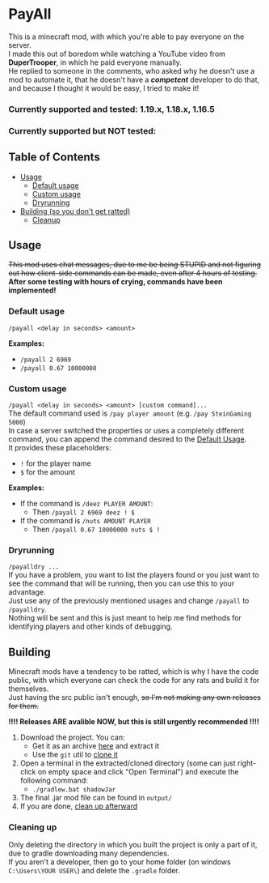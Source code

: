 # PayAll
This is a minecraft mod, with which you're able to pay everyone on the server. <br>
I made this out of boredom while watching a YouTube video from **DuperTrooper**, in which he paid everyone manually. <br>
He replied to someone in the comments, who asked why he doesn't use a mod to automate it, that he doesn't have a ***competent*** developer to do that, and because I thought it would be easy, I tried to make it!
### Currently supported and tested: 1.19.x, 1.18.x, 1.16.5
### Currently supported but NOT tested: 
## Table of Contents

- [Usage](#usage)
  - [Default usage](#default-usage) 
  - [Custom usage](#custom-usage) 
  - [Dryrunning](#dryrunning) 
- [Building (so you don't get ratted)](#building)
  - [Cleanup](#cleaning-up)
## Usage
~~This mod uses chat messages, due to me be being STUPID and not figuring out how client-side commands can be made, even after 4 hours of testing.~~ <br>
**After some testing with hours of crying, commands have been implemented!**
### Default usage
``/payall <delay in seconds> <amount>`` <br>

**Examples:**
- ``/payall 2 6969``
- ``/payall 0.67 10000000``

### Custom usage
``/payall <delay in seconds> <amount> [custom command]...`` <br>
The default command used is ``/pay player amount`` (e.g. ``/pay SteinGaming 5000``) <br>
In case a server switched the properties or uses a completely different command, you can append the command desired to the [Default Usage](#default-usage). <br>
It provides these placeholders:
- ``!`` for the player name
- ``$`` for the amount

**Examples:**
- If the command is ``/deez PLAYER AMOUNT``:
  - Then ``/payall 2 6969 deez ! $``
- If the command is ``/nuts AMOUNT PLAYER``
  - Then ``/payall 0.67 10000000 nuts $ !``

### Dryrunning
``/payalldry ...`` <br>
If you have a problem, you want to list the players found or you just want to see the command that will be running, then you can use this to your advantage. <br>
Just use any of the previously mentioned usages and change ``/payall`` to ``/payalldry``. <br>
Nothing will be sent and this is just meant to help me find methods for identifying players and other kinds of debugging.

## Building
Minecraft mods have a tendency to be ratted, which is why I have the code public, with which everyone can check the code for any rats and build it for themselves. <br>
Just having the src public isn't enough, ~~so I'm not making any own releases for them.~~ <br>

**!!!! Releases ARE avalible NOW, but this is still urgently recommended !!!!**

1. Download the project. You can:
    - Get it as an archive [here](https://github.com/SteinGaming/PayAll/archive/refs/heads/main.zip) and extract it
    - Use the ``git`` util to [clone it](https://github.com/git-guides/git-clone)
2. Open a terminal in the extracted/cloned directory (some can just right-click on empty space and click "Open Terminal") and execute the following command:
    - ```./gradlew.bat shadowJar```
3. The final .jar mod file can be found in `output/`
4. If you are done, [clean up afterward](#Cleaning-up)

### Cleaning up
Only deleting the directory in which you built the project is only a part of it, due to gradle downloading many dependencies. <br>
If you aren't a developer, then go to your home folder (on windows ``C:\Users\YOUR USER\``) and delete the ``.gradle`` folder. <br>
